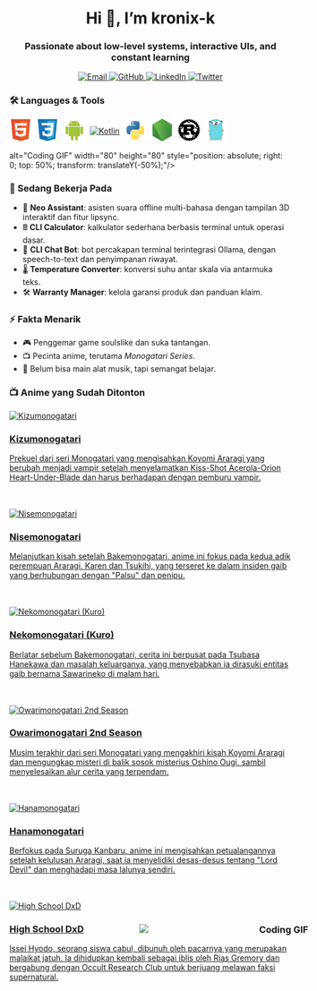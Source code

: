<h1 align="center">Hi 👋, I’m <strong>kronix-k</strong></h1>
<h3 align="center">
<p><img src="https://media1.giphy.com/media/v1.Y2lkPTc5MGI3NjExNGl5b2NtNzExZTJ2dmVscnRzaDdjZXg2MHcxbXQ0djVybnJ3cWdxNyZlcD12MV9pbnRlcm5hbF9naWZfYnlfaWQmY3Q9Zw/GNPvfcYg0AxJYjDop6/giphy.gif"
alt="Coding GIF" width="500" height="550" style="position: absolute; right: 0; top: 50%; transform: translateY(-50%);"/></p>

Passionate about low-level systems, interactive UIs, and constant learning
</h3>

<!-- Social links -->

<p align="center">
<a href="kronixcgx@gmail.com
">
<img src="https://img.shields.io/badge/Email-your.email@example.com-blue" alt="Email">
</a>
<a href="https://github.com/kronix-k" target="_blank" rel="noreferrer">
<img src="https://img.shields.io/badge/GitHub-@kronix--k-black" alt="GitHub">
</a>
<a href="https://www.linkedin.com/in/kronix-k" target="_blank" rel="noreferrer">
<img src="https://img.shields.io/badge/LinkedIn-kronix--k-0A66C2" alt="LinkedIn">
</a>
<a href="https://twitter.com/kronix_k" target="_blank" rel="noreferrer">
<img src="https://img.shields.io/badge/Twitter-@kronix__k-1DA1F2" alt="Twitter">
</a>
</p>

<h3 align="left">🛠 Languages & Tools</h3>
<p align="left" style="display: flex; flex-wrap: wrap; gap: 8px; align-items: center; position: relative;">
<!-- contoh beberapa icon; tambahkan sesuai kebutuhan -->
<a href="https://www.w3.org/html/" target="_blank" rel="noreferrer">
<img src="https://raw.githubusercontent.com/devicons/devicon/master/icons/html5/html5-original.svg"
alt="HTML5" width="40" height="40"/>
</a>
<a href="https://www.w3schools.com/css/" target="_blank" rel="noreferrer">
<img src="https://raw.githubusercontent.com/devicons/devicon/master/icons/css3/css3-original.svg"
alt="CSS3" width="40" height="40"/>
</a>
<a href="https://developer.android.com" target="_blank" rel="noreferrer">
<img src="https://raw.githubusercontent.com/devicons/devicon/master/icons/android/android-original.svg"
alt="Android" width="40" height="40"/>
</a>
<a href="https://kotlinlang.org" target="_blank" rel="noreferrer">
<img src="https://www.vectorlogo.zone/logos/kotlinlang/kotlinlang-icon.svg"
alt="Kotlin" width="40" height="40"/>
</a>
<a href="https://www.python.org" target="_blank" rel="noreferrer">
<img src="https://raw.githubusercontent.com/devicons/devicon/master/icons/python/python-original.svg"
alt="Python" width="40" height="40"/>
</a>
<a href="https://nodejs.org" target="_blank" rel="noreferrer">
<img src="https://raw.githubusercontent.com/devicons/devicon/master/icons/nodejs/nodejs-original.svg"
alt="Node.js" width="40" height="40"/>
</a>
<a href="https://www.rust-lang.org" target="_blank" rel="noreferrer">
<img src="https://raw.githubusercontent.com/devicons/devicon/master/icons/rust/rust-plain.svg"
alt="Rust" width="40" height="40"/>
</a>
<a href="https://golang.org" target="_blank" rel="noreferrer">
<img src="https://raw.githubusercontent.com/devicons/devicon/master/icons/go/go-original.svg"
alt="Go" width="40" height="40"/>
</a>
</p>

alt="Coding GIF" width="80" height="80" style="position: absolute; right: 0; top: 50%; transform: translateY(-50%);"/>
<h3 align="left">🔭 Sedang Bekerja Pada</h3>
<ul>
<li>🤖 <strong>Neo Assistant</strong>: asisten suara offline multi-bahasa dengan tampilan 3D interaktif dan fitur lipsync.</li>
<li>🖩 <strong>CLI Calculator</strong>: kalkulator sederhana berbasis terminal untuk operasi dasar.</li>
<li>📱 <strong>CLI Chat Bot</strong>: bot percakapan terminal terintegrasi Ollama, dengan speech-to-text dan penyimpanan riwayat.</li>
<li>🌡️ <strong>Temperature Converter</strong>: konversi suhu antar skala via antarmuka teks.</li>
<li>🛠️ <strong>Warranty Manager</strong>: kelola garansi produk dan panduan klaim.</li>
</ul>

<h3 align="left">⚡ Fakta Menarik</h3>
<ul>
<li>🎮 Penggemar game soulslike dan suka tantangan.</li>
<li>📺 Pecinta anime, terutama <em>Monogatari Series</em>.</li>
<li>🎵 Belum bisa main alat musik, tapi semangat belajar.</li>
</ul>

<h3 align="left">📺 Anime yang Sudah Ditonton</h3>
<p align="left" style="display: flex; flex-wrap: wrap; gap: 12px;">
<a href="https://myanimelist.net/anime/24255/Kizumonogatari">
<img src="https://giffiles.alphacoders.com/495/49507.gif"
alt="Kizumonogatari" width="225" height="331"/>
<h3>Kizumonogatari</h3>
<p>Prekuel dari seri Monogatari yang mengisahkan Koyomi Araragi yang berubah menjadi vampir setelah menyelamatkan Kiss-Shot Acerola-Orion Heart-Under-Blade dan harus berhadapan dengan pemburu vampir.</p>
</a>
<br> <br>
<a href="https://myanimelist.net/anime/11313/Nisemonogatari">
<img src="https://media1.tenor.com/m/0QCNcrgLi1sAAAAC/karen-araragi-monogatari.gif"
alt="Nisemonogatari" width="225" height="331"/>
<h3>Nisemonogatari</h3>
<p>Melanjutkan kisah setelah Bakemonogatari, anime ini fokus pada kedua adik perempuan Araragi, Karen dan Tsukihi, yang terseret ke dalam insiden gaib yang berhubungan dengan "Palsu" dan penipu.</p>
</a>
<br> <br>
<a href="https://myanimelist.net/anime/20865/Nekomonogatari__Kuro">
<img src="https://media1.tenor.com/m/0cp2raB0mFwAAAAC/monogatri.gif"
alt="Nekomonogatari (Kuro)" width="225" height="331"/>
<h3>Nekomonogatari (Kuro)</h3>
<p>Berlatar sebelum Bakemonogatari, cerita ini berpusat pada Tsubasa Hanekawa dan masalah keluarganya, yang menyebabkan ia dirasuki entitas gaib bernama Sawarineko di malam hari.</p>
</a>
<br> <br>
<a href="https://myanimelist.net/anime/35247/Owarimonogatari_2nd_Season">
<img src="https://media1.tenor.com/m/YwEk85z_dHUAAAAC/oshino-ougi-ougi.gif"
alt="Owarimonogatari 2nd Season" width="225" height="331"/>
<h3>Owarimonogatari 2nd Season</h3>
<p>Musim terakhir dari seri Monogatari yang mengakhiri kisah Koyomi Araragi dan mengungkap misteri di balik sosok misterius Oshino Ougi, sambil menyelesaikan alur cerita yang terpendam.</p>
</a>
<br> <br>
<a href="https://myanimelist.net/anime/21855/Hanamonogatari">
<img src="https://media1.tenor.com/m/owpSzCOfoaMAAAAd/ok-kyoukaino-kanata.gif"
alt="Hanamonogatari" width="225" height="331"/>
<h3>Hanamonogatari</h3>
<p>Berfokus pada Suruga Kanbaru, anime ini mengisahkan petualangannya setelah kelulusan Araragi, saat ia menyelidiki desas-desus tentang "Lord Devil" dan menghadapi masa lalunya sendiri.</p>
</a>
<br> <br>
<a href="https://myanimelist.net/anime/11617/High_School_DxD">
<img src="https://cdn.myanimelist.net/images/anime/1467/95694.jpg"
alt="High School DxD" width="225" height="331"/>
<h3>High School DxD</h3>
<p>Issei Hyodo, seorang siswa cabul, dibunuh oleh pacarnya yang merupakan malaikat jatuh. Ia dihidupkan kembali sebagai iblis oleh Rias Gremory dan bergabung dengan Occult Research Club untuk berjuang melawan faksi supernatural.</p>
</a>
</p>
